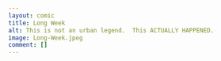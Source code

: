 ```yaml
---
layout: comic
title: Long Week
alt: This is not an urban legend.  This ACTUALLY HAPPENED.
image: Long-Week.jpeg
comment: []
---
```


